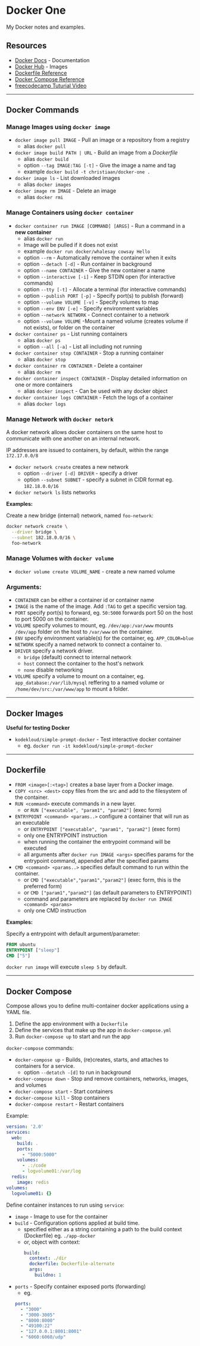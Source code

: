 # Docker One

My Docker notes and examples.



## Resources

 - [Docker Docs](https://docs.docker.com/) - Documentation
 - [Docker Hub](https://hub.docker.com/) - Images
 - [Dockerfile Reference](https://docs.docker.com/engine/reference/builder/)
 - [Docker Compose Reference](https://docs.docker.com/compose/compose-file/)
 - [freecodecamp Tuturial Video](https://www.youtube.com/watch?v=fqMOX6JJhGo)


---

## Docker Commands

### **Manage Images** using `docker image`

- `docker image pull IMAGE` - Pull an image or a repository from a registry
  - alias `docker pull`
- `docker image build PATH | URL` - Build an image from a *Dockerfile*
  - alias `docker build`
  - option `--tag IMAGE:TAG [-t]` - Give the image a name and tag
  - example `docker build -t christiaan/docker-one .`
- `docker image ls` - List downloaded images
  - alias `docker images`
- `docker image rm IMAGE` - Delete an image
  - alias `docker rmi`

### **Manage Containers** using `docker container`

- `docker container run IMAGE [COMMAND] [ARGS]` - Run a command in a **new container**
  - alias `docker run`
  - Image will be pulled if it does not exist
  - example `docker run docker/whalesay cowsay Hello`
  - option `--rm` - Automatically remove the container when it exits
  - option `--detach [-d]` - Run container in background
  - option `--name CONTAINER` - Give the new container a name
  - option `--interactive [-i]` - Keep STDIN open (for interactive commands)
  - option `--tty [-t]` - Allocate a terminal (for interactive commands)
  - option `--publish PORT [-p]` - Specify port(s) to publish (forward)
  - option `--volume VOLUME [-v]` - Specify volumes to map
  - option `--env ENV [-e]` - Specify environment variables
  - option `--network NETWORK` - Connect container to a network
  - option `--volume VOLUME` -Mount a named volume (creates volume if not exists), or folder on the container
- `docker container ps` - List running containers
  - alias `docker ps`
  - option `--all [-a]` - List all including not running
- `docker container stop CONTAINER` - Stop a running container
  - alias `docker stop`
- `docker container rm CONTAINER` - Delete a container
  - alias `docker rm`
- `docker container inspect CONTAINER` - Display detailed information on one or more containers
  - alias `docker inspect` - Can be used with any docker object
- `docker container logs CONTAINER` - Fetch the logs of a container
  - alias `docker logs`


### **Manage Network** with `docker netork`

A docker network allows docker containers on the same host to communicate with one another on an internal network.

IP addresses are issued to containers, by default, within the range `172.17.0.0/8`

- `docker network create` creates a new network
  - option `--driver [-d] DRIVER` - specify a driver
  - option `--subnet SUBNET` - specify a subnet in CIDR format eg. `182.18.0.0/16`
- `docker network ls` lists networks


**Examples:**

Create a new bridge (internal) network, named `foo-network`:
```sh
docker network create \
  --driver bridge \
  --subnet 182.18.0.0/16 \
  foo-network
```


### **Manage Volumes** with `docker volume`

- `docker volume create VOLUME_NAME` - create a new named volume


### **Arguments:**

- `CONTAINER` can be either a container id or container name
- `IMAGE` is the name of the image. Add `:TAG` to get a specific version tag.
- `PORT` specify port(s) to forward, eg. `50:5000` forwards port 50 on the host to port 5000 on the container.
- `VOLUME` specify volumes to mount, eg. `/dev/app:/var/www` mounts `/dev/app` folder on the host to `/var/www` on the container.
- `ENV` specify environment variable(s) for the container, eg. `APP_COLOR=blue`
- `NETWORK` specify a named network to connect a container to.
- `DRIVER` specify a network driver.
  - `bridge` (default) connect to internal network
  - `host` connect the container to the host's network
  - `none` disable networking
- `VOLUME` specify a volume to mount on a container, eg. `app_database:/var/lib/mysql` reffering to a named volume or `/home/dev/src:/var/www/app` to mount a folder.


---

## Docker Images

**Useful for testing Docker**

- `kodekloud/simple-prompt-docker` - Test interactive docker container
  - eg. `docker run -it kodekloud/simple-prompt-docker`


---

## Dockerfile


- `FROM <image>[:<tag>]` creates a base layer from a Docker image.
- `COPY <src> <dest>` copy files from the src and add to the filesystem of the container.
- `RUN <command>` execute commands in a new layer.
  - or `RUN ["executable", "param1", "param2"]` (exec form)
- `ENTRYPOINT <command> <params..>` configure a container that will run as an executable
  - or `ENTRYPOINT ["executable", "param1", "param2"]` (exec form)
  - only one ENTRYPOINT instruction
  - when running the container the entrypoint command will be executed
  - all arguments after `docker run IMAGE <args>` specifies params for the entrypoint command, appended after the specified params
- `CMD <command> <params..>` specifies default command to run within the container.
  - or `CMD ["executable","param1","param2"]` (exec form, this is the preferred form)
  - or `CMD ["param1","param2"]` (as default parameters to ENTRYPOINT)
  - command and parameters are replaced by `docker run IMAGE <command> <params>`
  - only one CMD instruction

**Examples:**

Specify a entrypoint with default argument/parameter:

```Dockerfile
FROM ubuntu
ENTRYPOINT ["sleep"]
CMD ["5"]
```

`docker run image` will execute `sleep 5` by default.


---

## Docker Compose

Compose allows you to define multi-container docker applications using a YAML file.


1. Define the app environment with a `Dockerfile`
2. Define the services that make up the app in `docker-compose.yml`
3. Run `docker-compose up` to start and run the app

`docker-compose` commands:
- `docker-compose up` - Builds, (re)creates, starts, and attaches to containers for a service.
  - option `--detatch -[d]` to run in background
- `docker-compose down` - Stop and remove containers, networks, images, and volumes
- `docker-compose start` - Start containers
- `docker-compose kill` - Stop containers
- `docker-compose restart` - Restart containers


Example:

```yml
version: '2.0'
services:
  web:
    build: .
    ports:
      - "5000:5000"
    volumes:
      - .:/code
      - logvolume01:/var/log
  redis:
    image: redis
volumes:
  logvolume01: {}
```

Define container instances to run using `service`:
- `image` - Image to use for the container
- `build` - Configuration options applied at build time.
  - specified either as a string containing a path to the build context (Dockerfile) eg. `./app-docker`
  - or, object with context:
    ```yml
    build:
      context: ./dir
      dockerfile: Dockerfile-alternate
      args:
        buildno: 1
    ```
- `ports` - Specify container exposed ports (forwarding)
  - eg.
  ```yml
  ports:
    - "3000"
    - "3000-3005"
    - "8000:8000"
    - "49100:22"
    - "127.0.0.1:8001:8001"
    - "6060:6060/udp"
  ```
